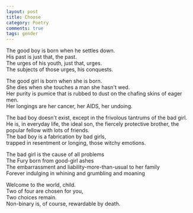 ```yaml
---
layout: post
title: Choose
category: Poetry
comments: true
tags: gender
---
```


The good boy is born when he settles down.  
His past is just that, the past.  
The urges of his youth, just that, urges.  
The subjects of those urges, his conquests.  

The good girl is born when she is born.  
She dies when she touches a man she hasn't wed.  
Her purity is pumice that is rubbed to dust on the chafing skins of eager men.  
Her longings are her cancer, her AIDS, her undoing.  

The bad boy doesn't exist, except in the frivolous tantrums of the bad girl.  
He is, in everyday life, the ideal son, the fiercely protective brother, the popular fellow with lots of friends.  
The bad boy is a fabrication by bad girls,  
trapped in resentment or longing, those witchy emotions.  

The bad girl is the cause of all problems  
The Fury born from good-girl ashes  
The embarrassment and liability-more-than-usual to her family  
Forever indulging in whining and grumbling and moaning  

Welcome to the world, child.  
Two of four are chosen for you,  
Two choices remain.  
Non-binary is, of course, rewardable by death.  
